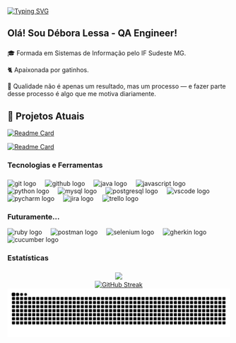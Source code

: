 <!-- Typing "Bem-vindo!" -->
<div>
  <a href="https://git.io/typing-svg">
    <img src="https://readme-typing-svg.demolab.com?font=Arial&size=30&pause=1000&repeat=false&color=FFFFFF&width=435&lines=Bem-vindo!" alt="Typing SVG" />
  </a>
</div>

<!-- Apresentação -->
## Olá! Sou Débora Lessa - QA Engineer!

###

<p align="left">
  🎓 Formada em Sistemas de Informação pelo IF Sudeste MG.
</p>
<p align="left">
  🐈 Apaixonada por gatinhos.
</p>
<p align="left">
  🚀 Qualidade não é apenas um resultado, mas um processo — e fazer parte desse processo é algo que me motiva diariamente.
</p>

###
<!-- Projetos em Destaque -->
## 📌 Projetos Atuais

<div>
  
  [![Readme Card](https://github-readme-stats.vercel.app/api/pin/?username=deboralili&repo=fundamentos-qualidade-de-software&theme=dark)](https://github.com/deboralili/fundamentos-qualidade-de-software)
  
  [![Readme Card](https://github-readme-stats.vercel.app/api/pin/?username=deboralili&repo=testes-front-end-cypress&theme=dark)](https://github.com/deboralili/testes-front-end-cypress)  

</div>

<h3 align="left">Tecnologias e Ferramentas</h3>

###

<div align="left">
  <img src="https://skillicons.dev/icons?i=git" height="40" alt="git logo"  />
  <img width="12" />
  <img src="https://skillicons.dev/icons?i=github" height="40" alt="github logo"  />
  <img width="12" />
  
  <img src="https://skillicons.dev/icons?i=java" height="40" alt="java logo"  />
  <img width="12" />
  <img src="https://skillicons.dev/icons?i=js" height="40" alt="javascript logo"  />
  <img width="12" />
  <img src="https://skillicons.dev/icons?i=py" height="40" alt="python logo"  />
  <img width="12" />
  
  <img src="https://skillicons.dev/icons?i=mysql" height="40" alt="mysql logo"  />
  <img width="12" />
  <img src="https://skillicons.dev/icons?i=postgres" height="40" alt="postgresql logo"  />
  <img width="12" />

  <img src="https://skillicons.dev/icons?i=vscode" height="40" alt="vscode logo"  />
  <img width="12" />
  <img src="https://skillicons.dev/icons?i=pycharm" height="40" alt="pycharm logo"  />
  <img width="12" />

  <img src="https://img.shields.io/badge/Jira-0052CC?logo=jira&logoColor=white&style=for-the-badge" height="40" alt="jira logo"  />
  <img width="12" />
  <img src="https://img.shields.io/badge/Trello-0052CC?logo=trello&logoColor=white&style=for-the-badge" height="40" alt="trello logo"  />
  <img width="12" />
</div>

###

<h3 align="left">Futuramente...</h3>

<div>
  <img src="https://skillicons.dev/icons?i=ruby" height="40" alt="ruby logo"  />
  <img width="12" />
  <img src="https://skillicons.dev/icons?i=postman" height="40" alt="postman logo"  />
  <img width="12" />
  <img src="https://skillicons.dev/icons?i=selenium" height="40" alt="selenium logo"  />
  <img width="12" />
  <img src="https://skillicons.dev/icons?i=gherkin" height="40" alt="gherkin logo"  />
  <img width="12" />
  <img src="https://img.shields.io/badge/Cucumber-23D96C?logo=cucumber&logoColor=black&style=for-the-badge" height="40" alt="cucumber logo"  />
  <img width="12" />
</div>

###

<h3 align="left">Estatísticas</h3>

###

<div align="center">
  <img src="https://github-readme-stats.vercel.app/api?username=deboralili&show_icons=true&theme=jolly&hide=prs&disable_animations=false&text_bold=false&locale=pt-br" />
</div>

<div align="center">
  <a href="https://git.io/streak-stats">
    <img src="https://github-readme-streak-stats.herokuapp.com?user=deboralili&theme=jolly&locale=pt_BR&mode=weekly" alt="GitHub Streak" />
  </a>
</div>

<div align="center">
  <picture>
    <source media="(prefers-color-scheme: dark)" srcset="https://raw.githubusercontent.com/deboralili/deboralili/output/github-contribution-grid-snake-dark.svg">
    <img alt="github contribution grid snake animation" src="https://raw.githubusercontent.com/deboralili/deboralili/output/github-contribution-grid-snake-dark.svg">
  </picture>
</div>
